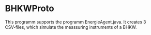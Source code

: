 # BHKWProto
This programm supports the programm EnergieAgent.java.
It creates 3 CSV-files, which simulate the meassuring instruments of a BHKW.

